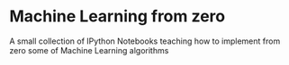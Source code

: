 # Machine Learning from zero

A small collection of IPython Notebooks teaching how to implement from zero some of Machine Learning algorithms
